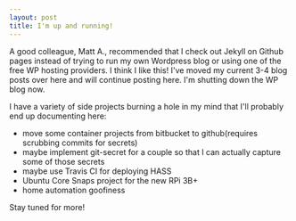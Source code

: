 ```yaml
---
layout: post
title: I'm up and running!
---
```


A good colleague, Matt A., recommended that I check out Jekyll on Github pages instead of trying to run my own Wordpress blog or using one of the free WP hosting providers. I think I like this! I've moved my current 3-4 blog posts over here and will continue posting here. I'm shutting down the WP blog now.

I have a variety of side projects burning a hole in my mind that I'll probably end up documenting here: 
 - move some container projects from bitbucket to github(requires scrubbing commits for secrets)
 - maybe implement git-secret for a couple so that I can actually capture some of those secrets
 - maybe use Travis CI for deploying HASS
 - Ubuntu Core Snaps project for the new RPi 3B+
 - home automation goofiness

Stay tuned for more!
